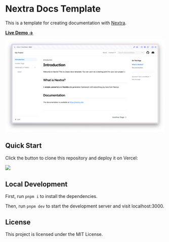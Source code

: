 # Nextra Docs Template 

This is a template for creating documentation with [Nextra](https://nextra.site).

[**Live Demo →**](https://MillionScope.vercel.app)

[![](.github/screenshot.png)](https://MillionScope.vercel.app)

## Quick Start

Click the button to clone this repository and deploy it on Vercel:

[![](https://vercel.com/button)](https://vercel.com/new/clone?s=https%3A%2F%2Fgithub.com%2Fmillionscope%2FMillionScope&showOptionalTeamCreation=false)

## Local Development

First, run `pnpm i` to install the dependencies.

Then, run `pnpm dev` to start the development server and visit localhost:3000.

## License

This project is licensed under the MIT License.
